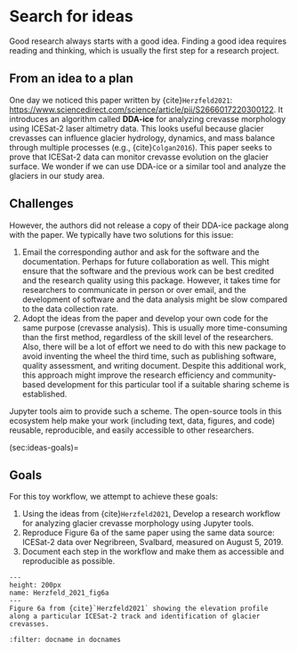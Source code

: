 # Search for ideas

Good research always starts with a good idea. Finding a good idea requires reading and thinking, which is usually the first step for a research project.

## From an idea to a plan

One day we noticed this paper written by {cite}`Herzfeld2021`: https://www.sciencedirect.com/science/article/pii/S2666017220300122. It introduces an algorithm called **DDA-ice** for analyzing crevasse morphology using ICESat-2 laser altimetry data. This looks useful because glacier crevasses can influence glacier hydrology, dynamics, and mass balance through multiple processes (e.g., {cite}`Colgan2016`). This paper seeks to prove that ICESat-2 data can monitor crevasse evolution on the glacier surface. We wonder if we can use DDA-ice or a similar tool and analyze the glaciers in our study area.

## Challenges

However, the authors did not release a copy of their DDA-ice package along with the paper. We typically have two solutions for this issue:

1. Email the corresponding author and ask for the software and the documentation. Perhaps for future collaboration as well. This might ensure that the software and the previous work can be best credited and the research quality using this package. However, it takes time for researchers to communicate in person or over email, and the development of software and the data analysis might be slow compared to the data collection rate.
2. Adopt the ideas from the paper and develop your own code for the same purpose (crevasse analysis). This is usually more time-consuming than the first method, regardless of the skill level of the researchers. Also, there will be a lot of effort we need to do with this new package to avoid inventing the wheel the third time, such as publishing software, quality assessment, and writing document. Despite this additional work, this approach might improve the research efficiency and community-based development for this particular tool if a suitable sharing scheme is established. 

Jupyter tools aim to provide such a scheme. The open-source tools in this ecosystem help make your work (including text, data, figures, and code) reusable, reproducible, and easily accessible to other researchers. 

(sec:ideas-goals)=
## Goals

For this toy workflow, we attempt to achieve these goals:

1. Using the ideas from {cite}`Herzfeld2021`, Develop a research workflow for analyzing glacier crevasse morphology using Jupyter tools.
2. Reproduce Figure 6a of the same paper using the same data source: ICESat-2 data over Negribreen, Svalbard, measured on August 5, 2019.
3. Document each step in the workflow and make them as accessible and reproducible as possible. 

```{figure} images/Herzfeld_etal_SciRemoteSens_2021_fig6a.PNG
---
height: 200px
name: Herzfeld_2021_fig6a
---
Figure 6a from {cite}`Herzfeld2021` showing the elevation profile along a particular ICESat-2 track and identification of glacier crevasses.
```

```{bibliography}
:filter: docname in docnames
```
